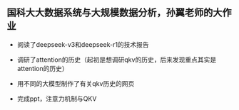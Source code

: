 ## 国科大大数据系统与大规模数据分析，孙翼老师的大作业

- 阅读了deepseek-v3和deepseek-r1的技术报告

- 调研了attention的历史（起初是想调研qkv的历史，后来发现重点其实是attention的历史）

- 用不同的大模型制作了有关qkv历史的网页

- 完成ppt，注意力机制与QKV

